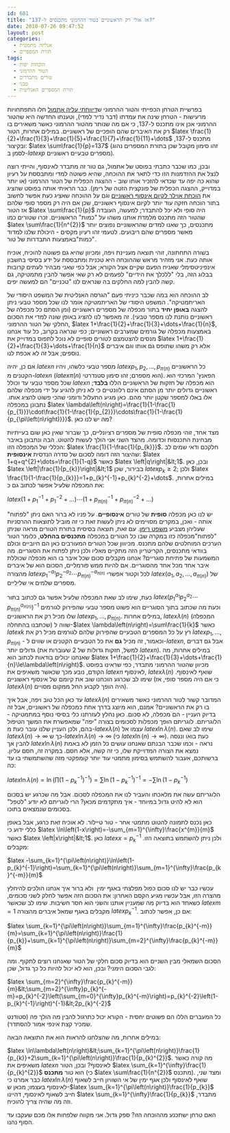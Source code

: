 ```yaml
---
id: 681
title: "אז אולי רק הראשוניים בטור ההרמוני מתכנסים ל-137?"
date: 2010-07-26 09:47:52
layout: post
categories: 
  - אנליזה מתמטית
  - תורת המספרים
tags: 
  - הוכחות יפות
  - הטור ההרמוני
  - טורים מתבדרים
  - טכני
  - תורת המספרים האנליטית
---
```

בפרשיית הטרחן הכפייתי והטור ההרמוני ש<a href="http://www.gadial.net/?p=638">דיווחתי עליה אתמול</a> חלו התפתחויות מרעישות - הטרחן שינה את עמדתו (דבר נדיר למדי), וטענתו החדשה היא שהטור ההרמוני אכן אינו מתכנס ל-137, כי אם מה שנותר מהטור ההרמוני כאשר משאירים בו רק את האיברים שהם הופכיים של ראשוניים. במילים אחרות, הטור $latex \frac{1}{2}+\frac{1}{3}+\frac{1}{5}+\frac{1}{7}+\frac{1}{11}+\dots$ מתכנס ל-137, ובקיצור: $latex \sum\frac{1}{p}=137$ (זהו סימון מקובל שכן בתורת המספרים נהוג לסמן ב-$latex p$ מספרים טבעיים ראשוניים).

ובכן, כמו שכבר כתבתי בפוסט של אתמול, גם טור זה מתבדר לאינסוף, והייתי רוצה לנצל את ההזדמנות הזו כדי לתאר את ההוכחה, שהיא פשוטה למדי ומתבססת על רעיון שהוא כה יפה עד שכדאי להזכיר אותו שוב - ההצגה הכפלית של הטור ההרמוני (או יותר במדוייק, ההצגה הכפלית של פונקצית הזטה של רימן). כבר הראיתי אותה בפוסט שהציג את <a href="http://www.gadial.net/?p=194">הוכחת אוילר לקיום אינסוף ראשוניים</a> וגם על ההוכחה שאציג כעת אפשר לחשוב בתור הוכחה חזקה עוד יותר לקיום אינסוף ראשוניים, שכן אם היה רק מספר סופי שלהם אז הטור $latex \sum\frac{1}{p}$ היה סופי ולא יכל להתבדר; למעשה, העובדה שהטור הזה מתכנס מלמדת אותנו משהו על "כמות" הראשוניים. זכרו שטורים כמו $latex \sum\frac{1}{n^{2}}$ מתכנסים, כך שאנו למדים שהראשוניים נפוצים יותר מאשר מספרים שהם ריבועים. לטעמי זהו רעיון מקסים - היכולת שלנו למדוד "כמות"באמצעות התבדרות של טור.

בשורה התחתונה, זוהי תוצאה מעניינת ויפה, ומכיוון שהיא גם פשוטה להוכיח, אוכיח אותה כעת. אני מזהיר מראש שההוכחה היא טכנית ומתבססת על ידע בסיסי בחשבון אינפיניטסימלי שאניח הפעם שקיים אצל הקורא; אבל כפי שאני מבהיר לעתים קרובות בבלוג הזה, בלי "ללכלך את הידיים" לפעמים לא רק שאי אפשר להבין מתמטיקה, גם קשה להבין למה החלקים בה שנראים לנו "טכניים" הם למעשה יפים.

לב ההוכחה הוא במה שכבר כיניתי פעם "הגרסה האנליטית של המשפט היסודי של האריתמטיקה". המשפט היסודי של האריתמטיקה אומר לנו שכל מספר טבעי ניתן להצגה <strong>באופן יחיד</strong> בתור מכפלה של מספרים ראשוניים (ומן הסתם כל מכפלה של ראשוניים נותנת לנו מספר טבעי). זה מאפשר לנו להציג באופן שונה למדי את הסכום החלקי של הטור ההרמוני, $latex 1+\frac{1}{2}+\frac{1}{3}+\dots+\frac{1}{n}$, באמצעות מכפלה של גורמים שמערבים ראשוניים; כפי שנראה בקרוב, כל עוד אנחנו מנסים להצטמצם לטורים סופיים לא נוכל לתפוס במדוייק את $latex 1+\frac{1}{2}+\frac{1}{3}+\dots+\frac{1}{n}$ אלא רק משהו שתופס גם אותו וגם איברים נוספים; אבל זה לא אכפת לנו.

אם כן, יהיה $latex n$ מספר טבעי כלשהו, ויהיו $latex p_{1},p_{2},\dots,p_{\pi\left(n\right)}$ כל הראשוניים הקטנים מ-$latex n$ ($latex \pi\left(n\right)$ הוא מספרם; זהו סימון סטנדרטי). הפאנץ' המרכזי הוא שכל מספר טבעי עד וכולל $latex n$ הוא מכפלה של חזקות של הראשוניים הללו <strong>בלבד</strong>; ראשוניים גדולים יותר מן הסתם אינם רלוונטיים כי לא ניתן להגיע על ידי מכפלה שלהם אלו באלו למספר שקטן יותר מהם. כאן מגיע התעלול ודומני שהכי פשוט להציג אותו. נתבונן במכפלה $latex \lambda\left(n\right)=\frac{1}{1-\frac{1}{p_{1}}}\cdot\frac{1}{1-\frac{1}{p_{2}}}\cdots\frac{1}{1-\frac{1}{p_{\pi\left(n\right)}}}$. מה יש לנו כאן?

מצד אחד, זוהי מכפלה סופית של מספרים רציונליים, כך שברור שאין כאן שום בעייתיות מבחינת התכנסות וכדומה. מהצד השני אני הולך לעשות להטוט. הבה ונתבונן באיבר הכללי של המכפלה הזו: $latex \frac{1}{1-\frac{1}{p_{k}}}$. חלקכם ודאי שמים לב שהיצור הזה דומה לסכום של סדרה הנדסית <strong>אינסופית</strong>: $latex 1+q+q^{2}+\dots=\frac{1}{1-q}$ כאשר $latex \left|q\right|&lt;1$. ובכן, כאן $latex \left|\frac{1}{p_{k}}\right|&lt;1$ בבירור, שכן $latex p_{k}\ge2$; ולכן $latex \frac{1}{1-\frac{1}{p_{k}}}=1+p_{k}^{-1}+p_{k}^{-2}+\dots$. במילים אחרות, את המכפלה שלעיל אפשר לכתוב גם כ:

$latex \left(1+p_{1}^{-1}+p_{1}^{-2}+\dots\right)\cdots\left(1+p_{\pi\left(n\right)}^{-1}+p_{\pi\left(n\right)}^{-2}+\dots\right)$

יש לנו כאן מכפלה <strong>סופית</strong> של טורים <strong>אינסופיים</strong>. על פניו לא ברור האם ניתן "לפתוח" אותה - ואכן, במקרים מסויימים לא ניתן לעשות זאת כי זה מוביל לתוצאות ההרסניות שעליהן מצביע <a href="http://www.gadial.net/?p=438">משפט רימן</a>. עם זאת, תוצאה בסיסית בתורת הטורים מראה שניתן "לפתוח"מכפלה כזו במקרה שבו כל הטורים במכפלה <strong>מתכנסים בהחלט</strong>, כלומר הטור הערכים המוחלטים שלהם מתכנס. מכיווון שכל הטורים המעורבים כאן הם חיוביים וכולם בוודאי מתכנסים, הקריטריון הזה מתקיים מאליו ולכן ניתן לפתוח את הסוגריים. מה המשמעות של פתיחת סוגריים? אנחנו מקבלים סכום שכל איבר בו הוא מכפלה שכוללת איבר אחד מכל אחד מהסוגריים. אם להיות ממש פורמליים, הסכום הוא של איברים מהצורה $latex p_{1}^{-a_{1}}p_{2}^{-a_{2}}\cdots p_{\pi\left(n\right)}^{-a_{\pi\left(n\right)}}$ לכל וקטור אפשרי $latex \left(a_{1},a_{2},\dots,a_{\pi\left(n\right)}\right)$ של מספרים שלמים אי שליליים.

כעת, שימו לב שאת המכפלה שלעיל אפשר גם לכתוב בתור $latex \left(p_{1}^{a_{1}}p_{2}^{a_{2}}\cdots p_{\pi\left(n\right)}^{a_{\pi\left(n\right)}}\right)^{-1}$ וכעת מה שכתוב בתוך הסוגריים הוא פשוט מספר טבעי שהפירוק לגורמים שלו מכיל רק את הראשוניים $latex p_{1},\dots,p_{\pi\left(n\right)}$. במילים אחרות, $latex \lambda\left(n\right)$ (המכפלה שכתבנו בהתחלה) שווה ל-$latex \lambda\left(n\right)=\sum\frac{1}{k}$ כאשר $latex k$ רץ על כל המספרים הטבעיים שהפירוק שלהם לגורמים מכיל רק את $latex p_{1},\dots,p_{\pi\left(n\right)}$ - וכאמור, זה מכיל <strong>גם</strong> את כל הטבעיים הקטנים או שווים ל-$latex n$, אבל גם דברים גדולים יותר (למשל, חזקות גדולות של 2 שעוברות את $latex n$). במילים אחרות, מה שאנחנו יכולים בודאות לכתוב הוא $latex 1+\frac{1}{2}+\frac{1}{3}+\dots+\frac{1}{n}\le\lambda\left(n\right)$. מכיוון שהטור ההרמוני מתבדר, כפי שראינו בפוסט הקודם, נובע מכך שכאשר משאיפים את $latex n$ לאינסוף, $latex \lambda\left(n\right)$ שואף לאינסוף. שימו לב שכרגע הוכחנו שוב את קיומם של אינסוף ראשוניים (כי אם היה מספר סופי, אז $latex \lambda\left(n\right)$ היה הופך לקבוע החל ממקום מסויים).

עד כאן הכל טוב ויפה, אבל איך $latex \lambda\left(n\right)$ המדובר קשור לטור ההרמוני כאשר משאירים בו רק את הראשוניים? אמנם, הוא מיוצג בדרך אחת כמכפלה של ראשוניים, אבל זה בדיוק העניין - הם מכפלה, לא סכום. כאן נחלץ לעזרתנו כלי בסיסי נוסף במתמטיקה - הלוגריתם. לוגריתם הופך מכפלות לסכומים בצורה "יפה" שמאפשרת את המשך הטיפול בהם, ולכן העניין שלנו עובר כעת מ-$latex \lambda\left(n\right)$ עצמו אל $latex \ln\lambda\left(n\right)$. שימו לב שאם $latex \lambda\left(n\right)\to\infty$ כך ש-$latex \ln\lambda\left(n\right)\to\infty$ (כי $latex \ln\left(n\right)\to\infty$). כעת בואו וננסה להבין אך $latex \ln\lambda\left(n\right)$ נראה - וכמו שכבר הבנתם שאנחנו עושים כל הזמן לא באמת נמצא את הצורה המדוייקת שלו, כי זה קשה, אלא חסם. במקרה זה, חסם עליון. ברשותכם, אעבור להשתמש בסימון מתמטי עוד יותר קומפקטי מזה שהשתמשתי בו עד כה:

$latex \ln\lambda\left(n\right)=\ln\left(\prod\left(1-p_{k}^{-1}\right)^{-1}\right)=\sum\ln\left(1-p_{k}^{-1}\right)^{-1}=-\sum\ln\left(1-p_{k}^{-1}\right)$

הלוגריתם עשה את מלאכתו והעביר לנו את המכפלה לסכום. אבל מה שכרגע יש בסכום הוא לא להיט גדול במיוחד - איך מתקדמים מכאן? הרי לוגריתם לא יודע "לטפל" בסכומים שנמצאים בתוכו.

כאן נכנס לתמונה להטוט מתמטי אחר - טור טיילור. לא אוכיח זאת כרגע, אבל באופן כללי ידוע כי $latex \ln\left(1-x\right)=-\sum_{m=1}^{\infty}\frac{x^{m}}{m}$ כאשר $latex \left|x\right|&lt;1$. כאן $latex x=p_{k}^{-1}$ ולכן ניתן להשתמש בתוצאה הזו. מקבלים:

$latex -\sum_{k=1}^{\pi\left(n\right)}\ln\left(1-p_{k}^{-1}\right)=\sum_{k=1}^{\pi\left(n\right)}\sum_{m=1}^{\infty}\frac{p_{k}^{-m}}{m}$

עכשיו כבר יש לנו סכום כפול מפלצתי באגף ימין  ולא ברור איך אנחנו הולכים להיחלץ מהצרה הזו, אבל עכשיו מגיע הקסם האחרון: את הסכום הזה אפשר לחלק לשני סכומים, כשאחד הוא בדיוק מה שמעניין אותנו והשני הוא חסר חשיבות. שימו לב שכאשר $latex m=1$ מקבלים באגף שמאל איברים מהצורה $latex p_{k}^{-1}$. אם כן, אפשר לכתוב:

$latex \sum_{k=1}^{\pi\left(n\right)}\sum_{m=1}^{\infty}\frac{p_{k}^{-m}}{m}=\sum_{k=1}^{\pi\left(n\right)}\frac{1}{p_{k}}+\sum_{k=1}^{\pi\left(n\right)}\sum_{m=2}^{\infty}\frac{p_{k}^{-m}}{m}$

הסכום השמאלי מבין השניים הוא בדיוק סכום חלקי של הטור שאנחנו רוצים לתקוף. ומה לגבי הסכום הימני? ובכן, הוא לא יכול להיות כל כך גדול, שכן:

$latex \sum_{m=2}^{\infty}\frac{p_{k}^{-m}}{m}&lt;\sum_{m=2}^{\infty}p_{k}^{-m}=p_{k}^{-2}\left(\sum_{m=0}^{\infty}p_{k}^{-m}\right)=p_{k}^{-2}\left(1-p_{k}^{-1}\right)^{-1}&lt;2p_{k}^{-2}$

כל המעברים הללו הם פשוטים יחסית - הקורא יכול כתרגול להבין מה הולך פה (סטודנט שמכיר קצת אינפי אמור להסתדר).

במילים אחרות, מה שהצלחנו להראות הוא את התוצאה הבאה:

$latex \ln\lambda\left(n\right)&lt;\sum_{k=1}^{\pi\left(n\right)}\frac{1}{p_{k}}+2\sum_{k=1}^{\pi\left(n\right)}\frac{1}{p_{k}^{2}}$. מה קורה כאשר משאיפים את $latex n$ לאינסוף? ובכן, הטור $latex \sum_{k=1}^{\infty}\frac{1}{p_{k}^{2}}$ הוא טור <strong>מתכנס</strong> (כי $latex \sum\frac{1}{n^{2}}$ מתכנס). ומצד שני, כבר אמרנו כי $latex \ln\lambda\left(n\right)$ שואף לאינסוף ולכן אגף ימין של אי השוויון חייב לשאוף לאינסוף בעצמו; מכאן ש-$latex \sum_{k=1}^{\pi\left(n\right)}\frac{1}{p_{k}}$ חייב לשאוף לאינסוף, דהיינו $latex \sum_{k=1}^{\infty}\frac{1}{p_{k}}$ מתבדר, וזה מה שהיה צריך להוכיח.

האם טרחן ישתכנע מההוכחה הזו? ספק גדול. אני מקווה שלפחות אלו מכם שעקבו עד הסוף נהנו.

